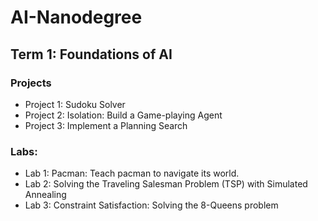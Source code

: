 # AI-Nanodegree

## Term 1: Foundations of AI

### Projects

* Project 1: Sudoku Solver
* Project 2: Isolation: Build a Game-playing Agent
* Project 3: Implement a Planning Search

### Labs:
* Lab 1: Pacman: Teach pacman to navigate its world.
* Lab 2: Solving the Traveling Salesman Problem (TSP) with Simulated Annealing
* Lab 3: Constraint Satisfaction: Solving the 8-Queens problem
